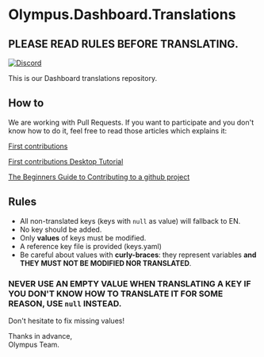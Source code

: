 # Olympus.Dashboard.Translations

## **PLEASE READ RULES BEFORE TRANSLATING.**

[![Discord](https://discordapp.com/api/guilds/468831707877867530/widget.png?style=banner2)](https://discord.gg/RUk4r4T)

This is our Dashboard translations repository.

## How to

We are working with Pull Requests. If you want to participate and you don't know how to do it, feel free to read those articles which explains it:

[First contributions](https://github.com/firstcontributions/first-contributions)

[First contributions Desktop Tutorial](https://github.com/firstcontributions/first-contributions/blob/master/github-desktop-tutorial.md)

[The Beginners Guide to Contributing to a github project](https://akrabat.com/the-beginners-guide-to-contributing-to-a-github-project)

## Rules

+ All non-translated keys (keys with `null` as value) will fallback to EN.
+ No key should be added.
+ Only **values** of keys must be modified.
+ A reference key file is provided (keys.yaml)
+ Be careful about values with **curly-braces**: they represent variables **and THEY MUST NOT BE MODIFIED NOR TRANSLATED**.

### **NEVER USE AN EMPTY VALUE WHEN TRANSLATING A KEY IF YOU DON'T KNOW HOW TO TRANSLATE IT FOR SOME REASON, USE `null` INSTEAD**.

Don't hesitate to fix missing values!

Thanks in advance, \
Olympus Team.
